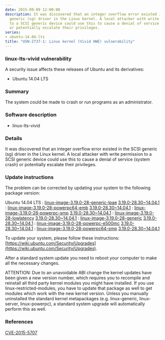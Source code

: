 ```yaml
---
date: 2015-09-09 12:00:00
description: It was discovered that an integer overflow error existed in the SCSI
  generic (sg) driver in the Linux kernel. A local attacker with write permission
  to a SCSI generic device could use this to cause a denial of service (system crash)
  or potentially escalate their privileges.
series:
- ubuntu-14.04-lts
title: "USN-2737-1: Linux kernel (Vivid HWE) vulnerability"
---
```



### linux-lts-vivid vulnerability

A security issue affects these releases of Ubuntu and its derivatives:

* Ubuntu 14.04 LTS

### Summary

The system could be made to crash or run programs as an administrator. 

### Software description

* linux-lts-vivid 

### Details

It was discovered that an integer overflow error existed in the SCSI generic (sg) driver in the Linux kernel. A local attacker with write permission to a SCSI generic device could use this to cause a denial of service (system crash) or potentially escalate their privileges. 

### Update instructions

The problem can be corrected by updating your system to the following package version:

Ubuntu 14.04 LTS
 : [linux-image-3.19.0-28-generic-lpae](https://launchpad.net/ubuntu/+source/linux-lts-vivid) <span> [3.19.0-28.30~14.04.1](https://launchpad.net/ubuntu/+source/linux-lts-vivid/3.19.0-28.30~14.04.1) </span> 
 : [linux-image-3.19.0-28-powerpc64-emb](https://launchpad.net/ubuntu/+source/linux-lts-vivid) <span> [3.19.0-28.30~14.04.1](https://launchpad.net/ubuntu/+source/linux-lts-vivid/3.19.0-28.30~14.04.1) </span> 
 : [linux-image-3.19.0-28-powerpc-smp](https://launchpad.net/ubuntu/+source/linux-lts-vivid) <span> [3.19.0-28.30~14.04.1](https://launchpad.net/ubuntu/+source/linux-lts-vivid/3.19.0-28.30~14.04.1) </span> 
 : [linux-image-3.19.0-28-lowlatency](https://launchpad.net/ubuntu/+source/linux-lts-vivid) <span> [3.19.0-28.30~14.04.1](https://launchpad.net/ubuntu/+source/linux-lts-vivid/3.19.0-28.30~14.04.1) </span> 
 : [linux-image-3.19.0-28-generic](https://launchpad.net/ubuntu/+source/linux-lts-vivid) <span> [3.19.0-28.30~14.04.1](https://launchpad.net/ubuntu/+source/linux-lts-vivid/3.19.0-28.30~14.04.1) </span> 
 : [linux-image-3.19.0-28-powerpc-e500mc](https://launchpad.net/ubuntu/+source/linux-lts-vivid) <span> [3.19.0-28.30~14.04.1](https://launchpad.net/ubuntu/+source/linux-lts-vivid/3.19.0-28.30~14.04.1) </span> 
 : [linux-image-3.19.0-28-powerpc64-smp](https://launchpad.net/ubuntu/+source/linux-lts-vivid) <span> [3.19.0-28.30~14.04.1](https://launchpad.net/ubuntu/+source/linux-lts-vivid/3.19.0-28.30~14.04.1) </span> 

To update your system, please follow these instructions: [https://wiki.ubuntu.com/Security/Upgrades](https://wiki.ubuntu.com/Security/Upgrades).

After a standard system update you need to reboot your computer to make all the necessary changes.

ATTENTION: Due to an unavoidable ABI change the kernel updates have been given a new version number, which requires you to recompile and reinstall all third party kernel modules you might have installed. If you use linux-restricted-modules, you have to update that package as well to get modules which work with the new kernel version. Unless you manually uninstalled the standard kernel metapackages (e.g. linux-generic, linux-server, linux-powerpc), a standard system upgrade will automatically perform this as well. 

### References

 
 [CVE-2015-5707](http://people.ubuntu.com/~ubuntu-security/cve/CVE-2015-5707)